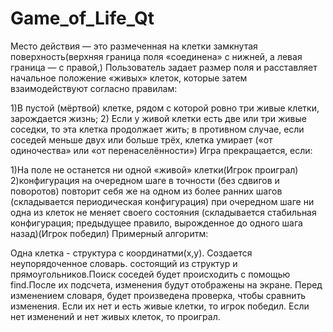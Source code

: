 # Game_of_Life_Qt

Место действия — это размеченная на клетки замкнутая поверхность(верхняя граница поля «соединена» с нижней, а левая граница — с правой,) Пользователь задает размер поля и расставляет начальное положение «живых» клеток, которые затем взаимодействуют согласно правилам:

  1)В пустой (мёртвой) клетке, рядом с которой ровно три живые клетки, зарождается жизнь;
2) Если у живой клетки есть две или три живые соседки, то эта клетка продолжает жить; в противном случае, если соседей меньше двух или больше трёх, клетка умирает («от одиночества» или «от перенаселённости»)
Игра прекращается, если:

1)На поле не останется ни одной «живой» клетки(Игрок проиграл)
2)конфигурация на очередном шаге в точности (без сдвигов и поворотов) повторит себя же на одном из более ранних шагов (складывается периодическая конфигурация) при очередном шаге ни одна из клеток не меняет своего состояния (складывается стабильная конфигурация; предыдущее правило, вырожденное до одного шага назад)(Игрок победил)
Примерный алгоритм:

Одна клетка - структура с координатми(x,y). Создается неупорядоченное словарь. состоящий из структур и прямоугольников.Поиск соcедей будет происходить с помощью find.После их подсчета, изменения будут отображены на экране. Перед изменением словаря, будет произведена проверка, чтобы сравнить изменения. Если их нет и есть живые клетки, то игрок победил. Если нет изменений и нет живых клеток, то проиграл.
